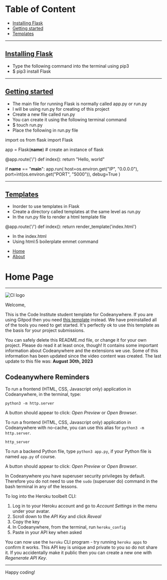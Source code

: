 # Table of Content

- [Installing Flask](#installing-flask)
- [Getting started](#getting-started)
- [Templates](#templates)

---

## [Installing Flask](#table-of-content)

- Type the following command into the terminal using pip3
- $ pip3 install Flask

---

## [Getting started](#table-of-content)

- The main file for running Flask is normally called app.py or run.py
- I will be using run.py for creating of this project
- Create a new file called run.py
- You can create it using the following terminal command
- $ touch run.py
- Place the following in run.py file

import os
from flask import Flask

app = Flask(__name__)  # create an instance of flask


@app.route('/')
def index():
return "Hello, world"


if __name__ == "__main__":
app.run(
host=os.environ.get("IP", "0.0.0.0"),
port=int(os.environ.get("PORT", "5000")),
debug=True
)

---

## [Templates](#table-of-content)

- Inorder to use templates in Flask
- Create a directory called templates at the same level as run.py
- In the run.py file to render a html template file

@app.route('/')
def index():
    return render_template('index.html')

- In the index.html
- Using html:5 boilerplate emmet command

<!doctype html>
<html lang="en">
<head>
    <meta charset="UTF-8">
    <meta name="viewport"
          content="width=device-width, user-scalable=no, initial-scale=1.0, maximum-scale=1.0, minimum-scale=1.0">
    <meta http-equiv="X-UA-Compatible" content="ie=edge">
    <title>Hello Flask</title>
</head>
<body>
<nav>
    <ul>
        <li><a href="#">Home</a> </li>
        <li><a href="#">About</a> </li>
    </ul>
</nav>

<h1>Home Page</h1>
</body>
</html>

---

![CI logo](https://codeinstitute.s3.amazonaws.com/fullstack/ci_logo_small.png)

Welcome,

This is the Code Institute student template for Codeanywhere. If you are using Gitpod then you need [this template](https://github.com/Code-Institute-Org/gitpod-full-template) instead.  We have preinstalled all of the tools you need to get started. It's perfectly ok to use this template as the basis for your project submissions.

You can safely delete this README.md file, or change it for your own project. Please do read it at least once, though! It contains some important information about Codeanywhere and the extensions we use. Some of this information has been updated since the video content was created. The last update to this file was: **August 30th, 2023**

## Codeanywhere Reminders

To run a frontend (HTML, CSS, Javascript only) application in Codeanywhere, in the terminal, type:

`python3 -m http.server`

A button should appear to click: _Open Preview_ or _Open Browser_.

To run a frontend (HTML, CSS, Javascript only) application in Codeanywhere with no-cache, you can use this alias for `python3 -m http.server`.

`http_server`

To run a backend Python file, type `python3 app.py`, if your Python file is named `app.py` of course.

A button should appear to click: _Open Preview_ or _Open Browser_.

In Codeanywhere you have superuser security privileges by default. Therefore you do not need to use the `sudo` (superuser do) command in the bash terminal in any of the lessons.

To log into the Heroku toolbelt CLI:

1. Log in to your Heroku account and go to _Account Settings_ in the menu under your avatar.
2. Scroll down to the _API Key_ and click _Reveal_
3. Copy the key
4. In Codeanywhere, from the terminal, run `heroku_config`
5. Paste in your API key when asked

You can now use the `heroku` CLI program - try running `heroku apps` to confirm it works. This API key is unique and private to you so do not share it. If you accidentally make it public then you can create a new one with _Regenerate API Key_.

---

Happy coding!
